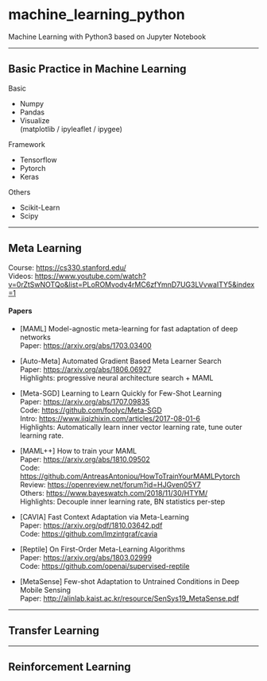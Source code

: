 # machine_learning_python
Machine Learning with Python3 based on Jupyter Notebook

---

## Basic Practice in Machine Learning
Basic
+ Numpy  
+ Pandas  
+ Visualize  
  (matplotlib / ipyleaflet / ipygee)  

Framework 
+ Tensorflow
+ Pytorch
+ Keras

Others
+ Scikit-Learn
+ Scipy

---

## Meta Learning
Course: https://cs330.stanford.edu/  
Videos: https://www.youtube.com/watch?v=0rZtSwNOTQo&list=PLoROMvodv4rMC6zfYmnD7UG3LVvwaITY5&index=1  

#### Papers  
+ [MAML] Model-agnostic meta-learning for fast adaptation of deep networks  
Paper: https://arxiv.org/abs/1703.03400  

+ [Auto-Meta] Automated Gradient Based Meta Learner Search  
Paper: https://arxiv.org/abs/1806.06927  
Highlights: progressive neural architecture search + MAML

+ [Meta-SGD] Learning to Learn Quickly for Few-Shot Learning  
Paper: https://arxiv.org/abs/1707.09835  
Code: https://github.com/foolyc/Meta-SGD  
Intro: https://www.jiqizhixin.com/articles/2017-08-01-6  
Highlights: Automatically learn inner vector learning rate, tune outer learning rate.  

+ [MAML++] How to train your MAML   
Paper: https://arxiv.org/abs/1810.09502   
Code: https://github.com/AntreasAntoniou/HowToTrainYourMAMLPytorch  
Review: https://openreview.net/forum?id=HJGven05Y7  
Others: https://www.bayeswatch.com/2018/11/30/HTYM/  
Highlights: Decouple inner learning rate, BN statistics per-step  

+ [CAVIA] Fast Context Adaptation via Meta-Learning  
Paper: https://arxiv.org/pdf/1810.03642.pdf  
Code: https://github.com/lmzintgraf/cavia  

+ [Reptile] On First-Order Meta-Learning Algorithms  
Paper: https://arxiv.org/abs/1803.02999  
Code: https://github.com/openai/supervised-reptile  

+ [MetaSense] Few-shot Adaptation to Untrained Conditions in Deep Mobile Sensing   
Paper: http://alinlab.kaist.ac.kr/resource/SenSys19_MetaSense.pdf  


---

## Transfer Learning


---

## Reinforcement Learning
